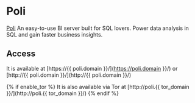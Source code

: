 # Poli

[Poli](https://github.com/shzlw/poli) An easy-to-use BI server built for SQL lovers. Power data analysis in SQL and gain faster business insights.

## Access

It is available at [https://{{ poli.domain }}/](https://poli.domain }}/) or [http://{{ poli.domain }}/](http://{{ poli.domain }}/)

{% if enable_tor %}
It is also available via Tor at [http://poli.{{ tor_domain }}/](http://poli.{{ tor_domain }}/)
{% endif %}
